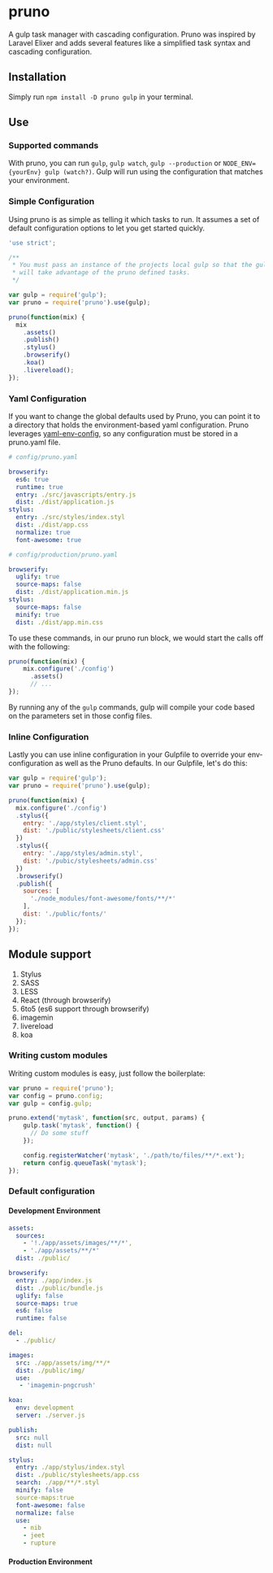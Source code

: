 # pruno
A gulp task manager with cascading configuration. Pruno was inspired by Laravel Elixer and adds several features like a simplified task syntax and cascading configuration.

## Installation
Simply run `npm install -D pruno gulp` in your terminal.

## Use

### Supported commands
With pruno, you can run `gulp`, `gulp watch`, `gulp --production` or
`NODE_ENV={yourEnv} gulp (watch?)`. Gulp will run using the configuration
that matches your environment.

### Simple Configuration
Using pruno is as simple as telling it which tasks to run. It assumes a set of
default configuration options to let you get started quickly.
```js
'use strict';

/**
 * You must pass an instance of the projects local gulp so that the gulp cli
 * will take advantage of the pruno defined tasks.
 */

var gulp = require('gulp');
var pruno = require('pruno').use(gulp);

pruno(function(mix) {
  mix
    .assets()
    .publish()
    .stylus()
    .browserify()
    .koa()
    .livereload();
});
```

### Yaml Configuration

If you want to change the global defaults used by Pruno, you can point
it to a directory that holds the environment-based yaml configuration.
Pruno leverages [yaml-env-config](https://www.npmjs.com/package/yaml-env-config),
so any configuration must be stored in a pruno.yaml file.

```yaml
# config/pruno.yaml

browserify:
  es6: true
  runtime: true
  entry: ./src/javascripts/entry.js
  dist: ./dist/application.js
stylus:
  entry: ./src/styles/index.styl
  dist: ./dist/app.css
  normalize: true
  font-awesome: true
```

```yaml
# config/production/pruno.yaml

browserify:
  uglify: true
  source-maps: false
  dist: ./dist/application.min.js
stylus:
  source-maps: false
  minify: true
  dist: ./dist/app.min.css
```

To use these commands, in our pruno run block, we would start the calls off
with the following:

```js
pruno(function(mix) {
    mix.configure('./config')
      .assets()
      // ...
});
```

By running any of the `gulp` commands, gulp will compile your code based on
the parameters set in those config files.

### Inline Configuration
Lastly you can use inline configuration in your  Gulpfile to override your
env-configuration as well as the Pruno defaults. In our Gulpfile, let's do this:

```js
var gulp = require('gulp');
var pruno = require('pruno').use(gulp);

pruno(function(mix) {
  mix.configure('./config')
  .stylus({
    entry: './app/styles/client.styl',
    dist: './public/stylesheets/client.css'
  })
  .stylus({
    entry: './app/styles/admin.styl',
    dist: './pubic/stylesheets/admin.css'
  })
  .browserify()
  .publish({
    sources: [
      './node_modules/font-awesome/fonts/**/*'
    ],
    dist: './public/fonts/'
  });
});
```

## Module support
1. Stylus
2. SASS
3. LESS
4. React (through browserify)
5. 6to5 (es6 support through browserify)
6. imagemin
7. livereload
8. koa

### Writing custom modules
Writing custom modules is easy, just follow the boilerplate:
```js
var pruno = require('pruno');
var config = pruno.config;
var gulp = config.gulp;

pruno.extend('mytask', function(src, output, params) {
    gulp.task('mytask', function() {
      // Do some stuff
    });

    config.registerWatcher('mytask', './path/to/files/**/*.ext');
    return config.queueTask('mytask');
});
```

### Default configuration
#### Development Environment

```yaml
assets:
  sources:
    - '!./app/assets/images/**/*',
    - './app/assets/**/*'
  dist: ./public/

browserify:
  entry: ./app/index.js
  dist: ./public/bundle.js
  uglify: false
  source-maps: true
  es6: false
  runtime: false

del:
  - ./public/

images:
  src: ./app/assets/img/**/*
  dist: ./public/img/
  use:
   - 'imagemin-pngcrush'

koa:
  env: development
  server: ./server.js

publish:
  src: null
  dist: null

stylus:
  entry: ./app/stylus/index.styl
  dist: ./public/stylesheets/app.css
  search: ./app/**/*.styl
  minify: false
  source-maps:true
  font-awesome: false
  normalize: false
  use:
    - nib
    - jeet
    - rupture
```

#### Production Environment

